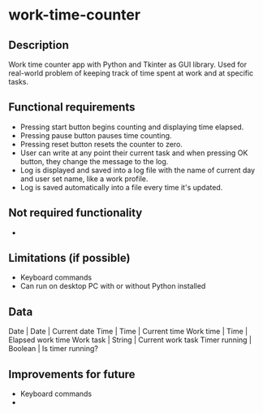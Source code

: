 # work-time-counter

## Description
Work time counter app with Python and Tkinter as GUI library. Used 
for real-world problem of keeping track of time spent at work and 
at specific tasks. 

## Functional requirements
- Pressing start button begins counting and displaying time elapsed. 
- Pressing pause button pauses time counting. 
- Pressing reset button resets the counter to zero. 
- User can write at any point their current task and when pressing OK button, 
they change the message to the log. 
- Log is displayed and saved into a log file with the name of current 
day and user set name, like a work profile. 
- Log is saved automatically into a file every time it's updated. 

## Not required functionality
- 

## Limitations (if possible)
- Keyboard commands
- Can run on desktop PC with or without Python installed


## Data 
Date	| Date	| Current date
Time	| Time	| Current time
Work time |	Time |	Elapsed work time
Work task |	String	| Current work task
Timer running |	Boolean |	Is timer running?

## Improvements for future
- Keyboard commands
- 